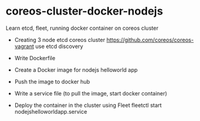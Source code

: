 # coreos-cluster-docker-nodejs
Learn etcd, fleet, running docker container on coreos cluster

- Creating 3 node etcd coreos cluster
    https://github.com/coreos/coreos-vagrant
    use etcd discovery

- Write Dockerfile
- Create a Docker image for nodejs helloworld app
- Push the image to docker hub
- Write a service file (to pull the image, start docker container)
- Deploy the container in the cluster using Fleet
    fleetctl start nodejshelloworldapp.service 

